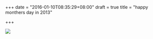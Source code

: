 +++
date = "2016-01-10T08:35:29+08:00"
draft = true
title = "happy monthers day in 2013"

+++



![](/images/happy_mother_day.jpg)